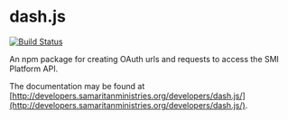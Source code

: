 # dash.js
[![Build Status](https://travis-ci.org/samaritanministries/dash.js.svg?branch=master)](https://travis-ci.org/samaritanministries/dash.js)

An npm package for creating OAuth urls and requests to access the SMI Platform API.

The documentation may be found at [http://developers.samaritanministries.org/developers/dash.js/](http://developers.samaritanministries.org/developers/dash.js/).
